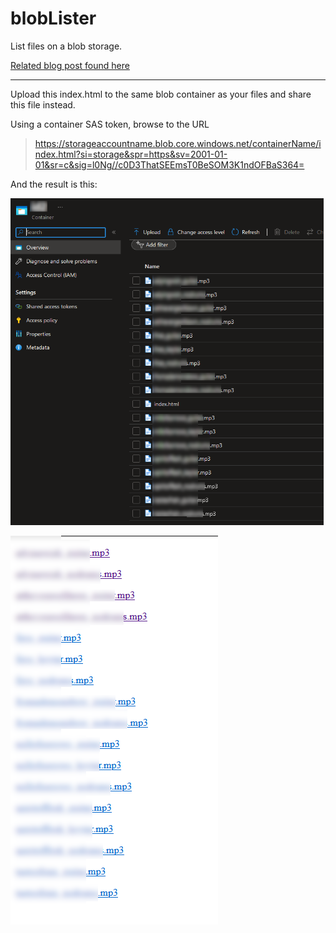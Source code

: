 # blobLister

List files on a blob storage.

[Related blog post found here](https://bjompen.com/#/posts/blobLister)

----

Upload this index.html to the same blob container as your files and share this file instead.

Using a container SAS token, browse to the URL

> https://storageaccountname.blob.core.windows.net/containerName/index.html?si=storage&spr=https&sv=2001-01-01&sr=c&sig=l0Ng//c0D3ThatSEEmsT0BeSOM3K1ndOFBaS364=

And the result is this:

![container contents](./images/container.png)

![Blob lister](./images/list.png)

